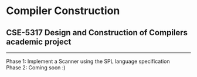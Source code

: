 # Compiler Construction
## CSE-5317 Design and Construction of Compilers academic project
<hr>

Phase 1: Implement a Scanner using the SPL language specification  
Phase 2: Coming soon :)
